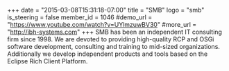 +++
date = "2015-03-08T15:31:18-07:00"
title = "SMB"
logo = "smb"
is_steering = false
member_id = 1046
#demo_url = "https://www.youtube.com/watch?v=UYlmzuwBV30"
#more_url = "http://ibh-systems.com"
+++
SMB has been an independent IT consulting firm since 1998. We are devoted to providing high-quality RCP and OSGi software development, consulting and training to mid-sized organizations. Additionally we develop independent products and tools based on the Eclipse Rich Client Platform.